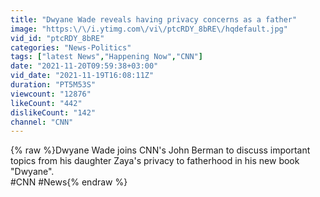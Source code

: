 ```yaml
---
title: "Dwyane Wade reveals having privacy concerns as a father"
image: "https:\/\/i.ytimg.com\/vi\/ptcRDY_8bRE\/hqdefault.jpg"
vid_id: "ptcRDY_8bRE"
categories: "News-Politics"
tags: ["latest News","Happening Now","CNN"]
date: "2021-11-20T09:59:38+03:00"
vid_date: "2021-11-19T16:08:11Z"
duration: "PT5M53S"
viewcount: "12876"
likeCount: "442"
dislikeCount: "142"
channel: "CNN"
---
```

{% raw %}Dwyane Wade joins CNN's John Berman to discuss important topics from his daughter Zaya's privacy to fatherhood in his new book &quot;Dwyane&quot;. <br />#CNN #News{% endraw %}
